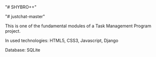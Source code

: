 "# SHYBRO++"

"# justchat-master"

This is one of the fundamental modules of a Task Management Program project. 

In used technologies:
  HTML5,
  CSS3,
  Javascript,
  Django

Database:
  SQLite


